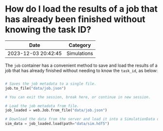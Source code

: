 # How do I load the results of a job that has already been finished without knowing the task ID?

| Date       | Category    |
|------------|-------------|
| 2023-12-03 20:42:45 | Simulations |


The `job` container has a convenient method to save and load the results of a job that has already finished without needing to know the `task_id`, as below:



```python

# Saves the job metadata to a single file.
job.to_file("data/job.json")

# You can exit the session, break here, or continue in new session.

# Load the job metadata from file.
job_loaded = web.Job.from_file("data/job.json")

# Download the data from the server and load it into a SimulationData object.
sim_data = job_loaded.load(path="data/sim.hdf5")

```


